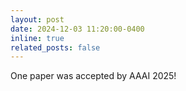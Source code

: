 ```yaml
---
layout: post
date: 2024-12-03 11:20:00-0400
inline: true
related_posts: false
---
```


One paper was accepted by AAAI 2025!
